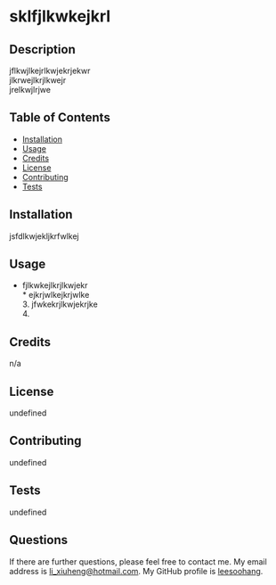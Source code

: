 # sklfjlkwkejkrl
## Description
jflkwjlkejrlkwjekrjekwr<br> jlkrwejlkrjlkwejr<br> jrelkwjlrjwe<br>
## Table of Contents
  * [Installation](#installation)
  * [Usage](#usage)
  * [Credits](#credits)
  * [License](#license)
  * [Contributing](#contributing)
  * [Tests](#tests)
## Installation
jsfdlkwjekljkrfwlkej
## Usage
* fjlkwkejlkrjlkwjekr<br> * ejkrjwlkejkrjwlke<br> 3. jfwkekrjlkwjekrjke<br> 4. <jflklkwejlkrjew>
## Credits
n/a
## License
undefined
## Contributing
undefined
## Tests
undefined
## Questions
If there are further questions, please feel free to contact me. My email address is <a href="mailto:li_xiuheng@hotmail.com">li_xiuheng@hotmail.com</a>.
My GitHub profile is <a href="https://github.com/leesoohang">leesoohang</a>.
